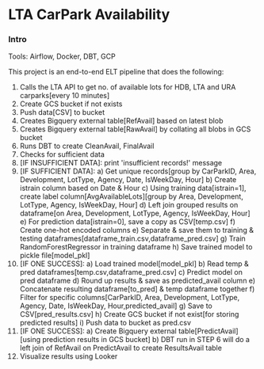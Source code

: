 # LTA CarPark Availability 

### Intro

Tools: Airflow, Docker, DBT, GCP

This project is an end-to-end ELT pipeline that does the following:
1) Calls the LTA API to get no. of available lots for HDB, LTA and URA carparks[every 10 minutes]
2) Create GCS bucket if not exists
3) Push data[CSV] to bucket
4) Creates Bigquery external table[RefAvail] based on latest blob
5) Creates Bigquery external table[RawAvail] by collating all blobs in GCS bucket
6) Runs DBT to create CleanAvail, FinalAvail 
7) Checks for sufficient data
8) [IF INSUFFICIENT DATA]: print 'insufficient records!' message
9) [IF SUFFICIENT DATA]: 
  a) Get unique records[group by CarParkID, Area, Development, LotType, Agency, Date, IsWeekDay, Hour]
  b) Create istrain column based on Date & Hour
  c) Using training data[istrain=1], create label column[AvgAvailableLots][group by Area, Development, LotType, Agency, IsWeekDay, Hour]
  d) Left join grouped results on dataframe[on Area, Development, LotType, Agency, IsWeekDay, Hour]
  e) For prediction data[istrain=0], save a copy as CSV[temp.csv]
  f) Create one-hot encoded columns
  e) Separate & save them to training & testing dataframes[dataframe_train.csv,dataframe_pred.csv]
  g) Train RandomForestRegressor in training dataframe 
  h) Save trained model to pickle file[model_pkl]
10) [IF ONE SUCCESS]: 
  a) Load trained model[model_pkl]
  b) Read temp & pred dataframes[temp.csv,dataframe_pred.csv]
  c) Predict model on pred dataframe
  d) Round up results & save as predicted_avail column
  e) Concatenate resulting dataframe[to_pred] & temp dataframe together
  f) Filter for specific columns[CarParkID, Area, Development, LotType, Agency, Date, IsWeekDay, Hour,predicted_avail]
  g) Save to CSV[pred_results.csv]
  h) Create GCS bucket if not exist[for storing predicted results]
  i) Push data to bucket as pred.csv
11) [IF ONE SUCCESS]: 
  a) Create Bigquery external table[PredictAvail][using prediction results in GCS bucket]
  b) DBT run in STEP 6 will do a left join of RefAvail on PredictAvail to create ResultsAvail table
12) Visualize results using Looker
